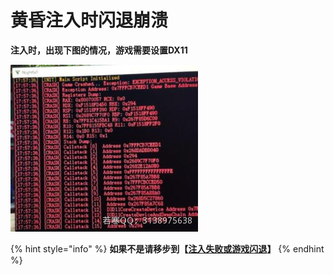# 黄昏注入时闪退崩溃

**注入时，出现下图的情况，游戏需要设置DX11**

****![](<../../.gitbook/assets/image (37).png>)****

{% hint style="info" %}
**如果不是请移步到【**[**注入失败或游戏闪退**](https://ruohandocs-1.gitbook.io/ruo-han-jiao-cheng-wiki/solve)**】**
{% endhint %}
